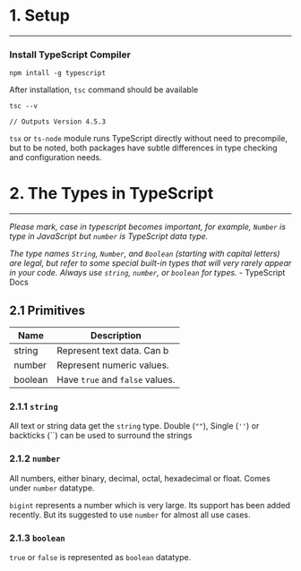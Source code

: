 
# 1. Setup
---
### Install TypeScript Compiler

```
npm intall -g typescript 
```
After installation, `tsc` command should be available

```
tsc --v

// Outputs Version 4.5.3
```

`tsx` or `ts-node` module runs TypeScript directly without need to precompile, but to be noted, both packages have subtle differences in type checking and configuration needs.

# 2. The Types in TypeScript
---
*Please mark, case in typescript becomes important, for example, `Number` is type in JavaScript but `number` is TypeScript data type.*

*The type names `String`, `Number`, and `Boolean` (starting with capital letters) are legal, but refer to some special built-in types that will very rarely appear in your code. _Always_ use `string`, `number`, or `boolean` for types.* - TypeScript Docs

## 2.1 Primitives

| **Name** | **Description**                 |
| -------- | ------------------------------- |
| string   | Represent text data. Can b      |
| number   | Represent numeric values.       |
| boolean  | Have `true` and `false` values. |

### 2.1.1 `string`
All text or string data get the `string` type. Double (`""`), Single (`''`) or backticks (\`\`) can be used to surround the strings

### 2.1.2 `number`
All numbers, either binary, decimal, octal, hexadecimal or float. Comes under `number` datatype.

`bigint` represents a number which is very large. Its support has been added recently. But its suggested to use `number` for almost all use cases.

### 2.1.3 `boolean`
`true` or `false` is represented as `boolean` datatype.

